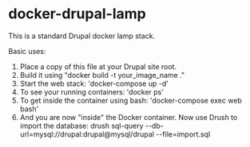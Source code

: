 # docker-drupal-lamp
This is a standard Drupal docker lamp stack.

Basic uses:
1. Place a copy of this file at your Drupal site root.
2. Build it using "docker build -t your_image_name ."
3. Start the web stack: 'docker-compose up -d'
4. To see your running containers: 'docker ps'
5. To get inside the container using bash: 'docker-compose exec web bash'
6. And you are now "inside" the Docker container. Now use Drush to import the database: drush sql-query --db-url=mysql://drupal:drupal@mysql/drupal --file=import.sql
